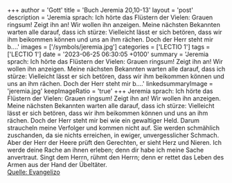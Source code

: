 +++
author = 'Gott'
title = 'Buch Jeremia 20,10-13'
layout = 'post'
description = 'Jeremia sprach: Ich hörte das Flüstern der Vielen: Grauen ringsum! Zeigt ihn an! Wir wollen ihn anzeigen. Meine nächsten Bekannten warten alle darauf, dass ich stürze: Vielleicht lässt er sich betören, dass wir ihm beikommen können und uns an ihm rächen. Doch der Herr steht mir b....'
images = ['/symbols/jeremia.jpg']
categories = ['LECTIO 1']
tags = ['LECTIO 1']
date = '2023-06-25 06:30:05 +0100'
summary = 'Jeremia sprach: Ich hörte das Flüstern der Vielen: Grauen ringsum! Zeigt ihn an! Wir wollen ihn anzeigen. Meine nächsten Bekannten warten alle darauf, dass ich stürze: Vielleicht lässt er sich betören, dass wir ihm beikommen können und uns an ihm rächen. Doch der Herr steht mir b....'
linkedsummaryImage = 'jeremia.jpg'
keepImageRatio = 'true'
+++
Jeremia sprach: Ich hörte das Flüstern der Vielen: Grauen ringsum! Zeigt ihn an! Wir wollen ihn anzeigen. Meine nächsten Bekannten warten alle darauf, dass ich stürze: Vielleicht lässt er sich betören, dass wir ihm beikommen können und uns an ihm rächen.
Doch der Herr steht mir bei wie ein gewaltiger Held.<!--more--> Darum straucheln meine Verfolger und kommen nicht auf. Sie werden schmählich zuschanden, da sie nichts erreichen, in ewiger, unvergesslicher Schmach.
Aber der Herr der Heere prüft den Gerechten, er sieht Herz und Nieren. Ich werde deine Rache an ihnen erleben; denn dir habe ich meine Sache anvertraut.
Singt dem Herrn, rühmt den Herrn; denn er rettet das Leben des Armen aus der Hand der Übeltäter.<br> [Quelle: Evangelizo](https://evangeliumtagfuertag.org/DE/gospel)